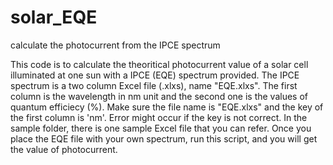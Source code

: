 # solar_EQE
calculate the photocurrent from the IPCE spectrum

This code is to calculate the theoritical photocurrent value of a solar cell illuminated at one sun with a IPCE (EQE) spectrum provided.
The IPCE spectrum is a two column Excel file (.xlxs), name "EQE.xlxs". The first column is the wavelength in nm unit and 
the second one is the values of quantum efficiecy (%). 
Make sure the file name is "EQE.xlxs" and the key of the first column is 'nm'. Error might occur if the key is not correct.
In the sample folder, there is one sample Excel file that you can refer.
Once you place the EQE file with your own spectrum, run this script, and you will get the value of photocurrent.
